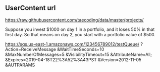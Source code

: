 ## UserContent url
https://raw.githubusercontent.com/taecoding/data/master/projects/


Suppose you invest $1000 on day 1 in a portfolio, and it loses 50% in that first day. 
So that means on day 2, you start with a portfolio value of $500.


https://sqs.us-east-1.amazonaws.com/123456789012/testQueue/
?Action=ReceiveMessage
&WaitTimeSeconds=10
&MaxNumberOfMessages=5
&VisibilityTimeout=15
&AttributeName=All;
&Expires=2019-04-18T22%3A52%3A43PST
&Version=2012-11-05
&AUTPARAMS
